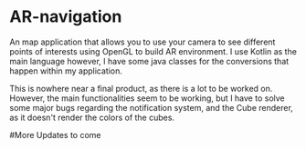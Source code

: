 # AR-navigation
An map application that allows you to use your camera to see different points of interests using OpenGL to build AR environment. I use Kotlin as the main language
however, I have some java classes for the conversions that happen within my application. 

This is nowhere near a final product, as there is a lot to be worked on. However, the main functionalities seem to be working, but I have to solve some major bugs regarding the notification system, and the Cube renderer, as it doesn't render the colors of the cubes.

#More Updates to come
